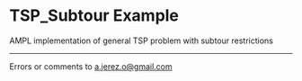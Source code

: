 # TSP_Subtour Example

AMPL implementation of general TSP problem with subtour restrictions

--------------------------------------------------------------------------

Errors or comments to a.jerez.o@gmail.com
